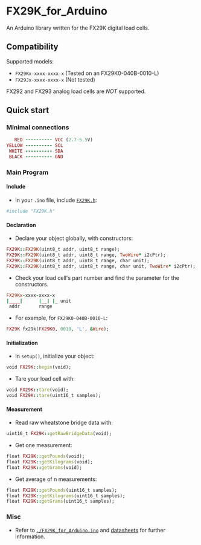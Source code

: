# FX29K_for_Arduino
An Arduino library written for the FX29K digital load cells.

## Compatibility
Supported models:
* `FX29Kx-xxxx-xxxx-x` (Tested on an FX29K0-040B-0010-L)
* `FX29Jx-xxxx-xxxx-x` (Not tested)

FX292 and FX293 analog load cells are *NOT* supported.

## Quick start
### Minimal connections
```ruby
   RED ---------- VCC (2.7-5.5V)
YELLOW ---------- SCL
 WHITE ---------- SDA
 BLACK ---------- GND
```
### Main Program
#### Include
* In your `.ino` file, include [`FX29K.h`](./FX29K.h):
```ruby
#include "FX29K.h"
```
#### Declaration
* Declare your object globally, with constructors:
```ruby  
FX29K::FX29K(uint8_t addr, uint8_t range);
FX29K::FX29K(uint8_t addr, uint8_t range, TwoWire* i2cPtr);
FX29K::FX29K(uint8_t addr, uint8_t range, char unit);
FX29K::FX29K(uint8_t addr, uint8_t range, char unit, TwoWire* i2cPtr);
```
* Check your load cell's part number and find the parameter for the constructors.
```ruby
FX29Kx-xxxx-xxxx-x
|____|      |__| |_ unit
 addr       range
```
* For example, for `FX29K0-040B-0010-L`:
```ruby
FX29K fx29k(FX29K0, 0010, 'L', &Wire);
```
#### Initialization
* In `setup()`, initialize your object:
```ruby
void FX29K::begin(void);
```
* Tare your load cell with:
```ruby
void FX29K::tare(void);
void FX29K::tare(uint16_t samples);
```
#### Measurement
* Read raw wheatstone bridge data with:
```ruby
uint16_t FX29K::getRawBridgeData(void);
```
* Get one measurement:
```ruby
float FX29K::getPounds(void);
float FX29K::getKilograms(void);
float FX29K::getGrams(void);
```
* Get average of n measurements:
```ruby
float FX29K::getPounds(uint16_t samples);
float FX29K::getKilograms(uint16_t samples);
float FX29K::getGrams(uint16_t samples);
```
### Misc
* Refer to [`./FX29K_for_Arduino.ino`](./FX29_for_Arduino.ino) and [datasheets](https://www.te.com/commerce/DocumentDelivery/DDEController?Action=showdoc&DocId=Data+Sheet%7FFX29%7FA5%7Fpdf%7FEnglish%7FENG_DS_FX29_A5.pdf%7FCAT-FSE0006) for further information.
